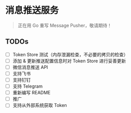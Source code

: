# 消息推送服务
> 正在用 Go 重写 Message Pusher，敬请期待！

## TODOs
+ [ ] Token Store 测试（内存泄漏检查，不必要的拷贝的检查）
+ [ ] 添加 & 更新推送配置信息时对 Token Store 进行妥善更新
+ [ ] 微信消息推送 API
+ [ ] 支持飞书
+ [ ] 支持钉钉
+ [ ] 支持 Telegram
+ [ ] 重新编写 README
+ [ ] 推广
+ [ ] 支持从外部系统获取 Token